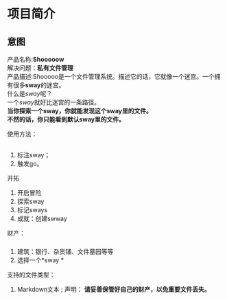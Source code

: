 # 项目简介

## 意图

产品名称:**Shooooow**  
解决问题：**私有文件管理**  
产品描述:Shooooo是一个文件管理系统。描述它的话，它就像一个迷宫。一个拥有很多**sway**的迷宫。  
什么是*sway*呢？  
一个*sway*就好比迷宫的一条路径。  
**当你探索一个sway，你就能发现这个sway里的文件。  
不然的话，你只能看到默认sway里的文件。**  

使用方法：
##
1. 标注sway；
2. 触发go。

开拓
1. 开启冒险  
2. 探索sway  
3. 标记sways  
4. 成就：创建swway

财产：
###
1. 建筑：银行、杂货铺、文件墓园等等 
2. 选择一个*sway  *

支持的文件类型：
1)	Markdown文本 ;
声明：
**请妥善保管好自己的财产，以免重要文件丢失。**

